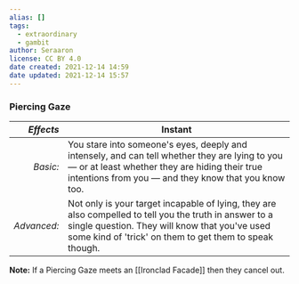 ```yaml
---
alias: []
tags:
  - extraordinary
  - gambit
author: Seraaron
license: CC BY 4.0
date created: 2021-12-14 14:59
date updated: 2021-12-14 15:57
---
```


### Piercing Gaze

|   _Effects_ | Instant                                                                                                                                                                                                             |
| ----------: | ------------------------------------------------------------------------------------------------------------------------------------------------------------------------------------------------------------------- |
|    _Basic:_ | You stare into someone's eyes, deeply and intensely, and can tell whether they are lying to you — or at least whether they are hiding their true intentions from you — and they know that you know too.             |
| _Advanced:_ | Not only is your target incapable of lying, they are also compelled to tell you the truth in answer to a single question. They will know that you've used some kind of 'trick' on them to get them to speak though. |

**Note:** If a Piercing Gaze meets an [[Ironclad Facade]] then they cancel out.
